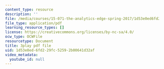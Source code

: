 ```yaml
---
content_type: resource
description: ''
file: /media/courses/15-071-the-analytics-edge-spring-2017/1d53e0ed6fd229fc52592b00641d32af_WTuwV-rWxUc.pdf
file_type: application/pdf
learning_resource_types: []
license: https://creativecommons.org/licenses/by-nc-sa/4.0/
ocw_type: OCWFile
resourcetype: Document
title: 3play pdf file
uid: 1d53e0ed-6fd2-29fc-5259-2b00641d32af
video_metadata:
  youtube_id: null
---
```

